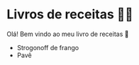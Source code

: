 # Livros de receitas :woman_cook:

Olá! Bem vindo ao meu livro de receitas :wave:

- Strogonoff de frango
- Pavê

